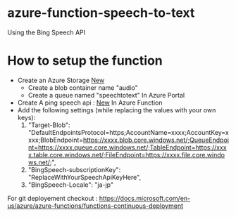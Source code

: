 ﻿# azure-function-speech-to-text
Using the Bing Speech API

# How to setup the function
- Create an Azure Storage [New](https://ms.portal.azure.com/#create/Microsoft.StorageAccount-ARM)
	- Create a blob container name "audio"
	- Create a queue named "speechtotext"
In Azure Portal
- Create A ping speech api : [New](https://ms.portal.azure.com/#create/Microsoft.CognitiveServicesBingSpeech)
In Azure Function
- Add the following settings (while replacing the values with your own keys):
	1. "Target-Blob": "DefaultEndpointsProtocol=https;AccountName=xxxx;AccountKey=xxxx;BlobEndpoint=https://xxxx.blob.core.windows.net/;QueueEndpoint=https://xxxx.queue.core.windows.net/;TableEndpoint=https://xxxx.table.core.windows.net/;FileEndpoint=https://xxxx.file.core.windows.net/;",
    2. "BingSpeech-subscriptionKey": "ReplaceWithYourSpeechApiKeyHere",
    3. "BingSpeech-Locale": "ja-jp"


For git deployement checkout : https://docs.microsoft.com/en-us/azure/azure-functions/functions-continuous-deployment